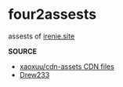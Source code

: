 # four2assests
assests of [irenie.site](https://www.irenie.site)

**SOURCE**

- [xaoxuu/cdn-assets CDN files](https://cdn.jsdelivr.net/gh/xaoxuu/cdn-assets/emoji/)
- [Drew233](https://github.com/Drew233/cdn)
